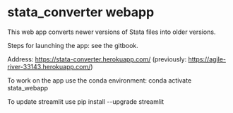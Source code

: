 # stata_converter webapp
This web app converts newer versions of Stata files into older versions.

Steps for launching the app: see the gitbook.

Address: https://stata-converter.herokuapp.com/ (previously: https://agile-river-33143.herokuapp.com/)

To work on the app use the conda environment:
conda activate stata_webapp

To update streamlit use
pip install --upgrade streamlit
